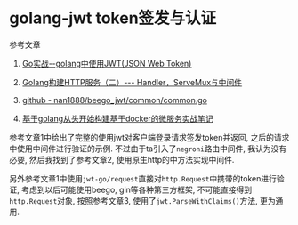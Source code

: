 # golang-jwt token签发与认证

参考文章

1. [Go实战--golang中使用JWT(JSON Web Token)](https://blog.csdn.net/wangshubo1989/article/details/74529333)

2. [Golang构建HTTP服务（二）--- Handler，ServeMux与中间件](https://www.jianshu.com/p/16210100d43d)

3. [github - nan1888/beego_jwt/common/common.go](https://github.com/nan1888/beego_jwt/blob/e20949c6cb89e69310890a752d832929d1a1fc6b/common/common.go)

4. [基于golang从头开始构建基于docker的微服务实战笔记](https://blog.csdn.net/wdy_yx/article/details/79085588)

参考文章1中给出了完整的使用jwt对客户端登录请求签发token并返回, 之后的请求中使用中间件进行验证的示例. 不过由于ta引入了`negroni`路由中间件, 我认为没有必要, 然后我找到了参考文章2, 使用原生http的中方法实现中间件.

另外参考文章1中使用`jwt-go/request`直接对`http.Request`中携带的token进行验证, 考虑到以后可能使用beego, gin等各种第三方框架, 不可能直接得到`http.Request`对象, 按照参考文章3, 使用了`jwt.ParseWithClaims()`方法, 更为通用.